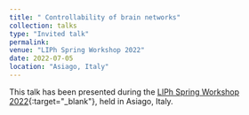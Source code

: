 ```yaml
---
title: " Controllability of brain networks"
collection: talks
type: "Invited talk"
permalink:
venue: "LIPh Spring Workshop 2022"
date: 2022-07-05
location: "Asiago, Italy"
---
```


This talk has been presented during the [LIPh Spring Workshop 2022](https://liphlab.github.io/liphworkshop2022/){:target="_blank"}<!--_-->, held in Asiago, Italy.